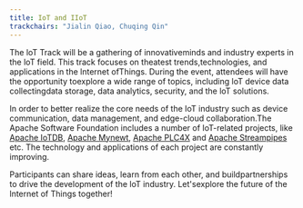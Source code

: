 ```yaml
---
title: IoT and IIoT
trackchairs: "Jialin Qiao, Chuqing Qin"
---
```


The loT Track will be a gathering of innovativeminds and industry experts in the loT field. This track focuses on theatest trends,technologies, and applications in the lnternet ofThings. During the event, attendees will have the opportunity toexplore a wide range of topics, including loT device data collectingdata storage, data analytics, security, and the loT solutions.

In order to better realize the core needs of the IoT industry such as device communication, data management, and edge-cloud collaboration.The Apache Software Foundation includes a number of IoT-related projects, like [Apache IoTDB](https://iotdb.apache.org), [Apache Mynewt](https://mynewt.apache.org), [Apache PLC4X](https://plc4x.apache.org) and [Apache Streampipes](https://streampipes.apache.org)  etc. The technology and applications of each project are constantly improving.

Participants can share ideas, learn from each other, and buildpartnerships to drive the development of the loT industry. Let'sexplore the future of the lnternet of Things together!

